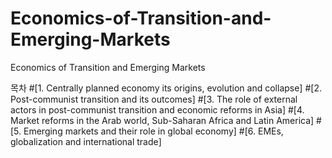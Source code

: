 # Economics-of-Transition-and-Emerging-Markets
Economics of Transition and Emerging Markets

목차
#[1. Centrally planned economy its origins, evolution and collapse]
#[2. Post-communist transition and its outcomes]
#[3. The role of external actors in post-communist transition and economic reforms in Asia]
#[4. Market reforms in the Arab world, Sub-Saharan Africa and Latin America]
#[5. Emerging markets and their role in global economy]
#[6. EMEs, globalization and international trade]
